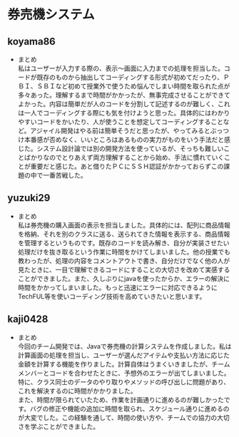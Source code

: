 # 券売機システム

## koyama86
- まとめ       
  私はユーザーが入力する際の、表示～画面に入力までの処理を担当した。コードが既存のものから抽出してコーディングする形式が初めてだったり、ＰＢＩ、ＳＢＩなど初めて授業外で使うため悩んでしまい時間を取られた点が多々あった。理解するまで時間がかかったが、無事完成させることができてよかった。内容は簡単だが人のコードを分割して記述するのが難しく、これは一人でコーディングする際にも気を付けようと思った。具体的にはわかりやすいコードをかいたり、人が使うことを想定してコーディングすることなど。アジャイル開発はやる前は簡単そうだと思ったが、やってみるとぶっつけ本番感が否めなく、いいところはあるものの実力がものをいう手法だと感じた。システム設計論では別の開発方法を使っているが、そっちも難しいことばかりなのでとりあえず両方理解することから始め、手法に慣れていくことが重要だと感じた。あと借りたＰＣにＳＳＨ認証がかかっておらずこの課題の中で一番苦戦した。
## yuzuki29
- まとめ  
 私は券売機の購入画面の表示を担当しました。具体的には、配列に商品情報を格納、それを別のクラスに送る、送られてきた情報を表示する、商品情報を管理するというものです。既存のコードを読み解き、自分が実装させたい処理だけを抜き取るという作業に時間をかけてしまいました。他の授業でも教わったが、処理の内容をコメントアウトで書き、自分だけでなく他の人が見たときに、一目で理解できるコードにすることの大切さを改めて実感することができました。また、久しぶりにjavaを使ったからか、エラーの解決に時間をかかってしまいました。もっと迅速にエラーに対応できるようにTechFUL等を使いコーディング技術を高めていきたいと思います。
## kaji0428  
- まとめ  
 今回のチーム開発では、Javaで券売機の計算システムを作成しました。私は計算画面の処理を担当し、ユーザーが選んだアイテムや支払い方法に応じた金額を計算する機能を作りました。計算自体はうまくいきましたが、チームメンバーとコードを合わせたときに、予想外のエラーが出てしまいました。特に、クラス同士のデータのやり取りやメソッドの呼び出しに問題があり、これを解決するのに時間がかかりました。  
また、時間が限られていたため、作業を計画通りに進めるのが難しかったです。バグの修正や機能の追加に時間を取られ、スケジュール通りに進めるのが大変でした。この経験を通して、時間の使い方や、チームでの協力の大切さを学ぶことができました。
